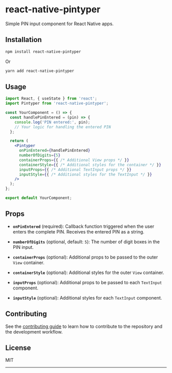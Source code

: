# react-native-pintyper

Simple PIN input component for React Native apps.

## Installation

```sh
npm install react-native-pintyper
```
Or
```sh
yarn add react-native-pintyper
```

## Usage

```jsx
import React, { useState } from 'react';
import Pintyper from 'react-native-pintyper';

const YourComponent = () => {
  const handlePinEntered = (pin) => {
    console.log('PIN entered:', pin);
    // Your logic for handling the entered PIN
  };

  return (
    <Pintyper
      onPinEntered={handlePinEntered}
      numberOfDigits={5}
      containerProps={{ /* Additional View props */ }}
      containerStyle={{ /* Additional styles for the container */ }}
      inputProps={{ /* Additional TextInput props */ }}
      inputStyle={{ /* Additional styles for the TextInput */ }}
    />
  );
};

export default YourComponent;
```

## Props

- **`onPinEntered`** (required): Callback function triggered when the user enters the complete PIN. Receives the entered PIN as a string.

- **`numberOfDigits`** (optional, default: `5`): The number of digit boxes in the PIN input.

- **`containerProps`** (optional): Additional props to be passed to the outer `View` container.

- **`containerStyle`** (optional): Additional styles for the outer `View` container.

- **`inputProps`** (optional): Additional props to be passed to each `TextInput` component.

- **`inputStyle`** (optional): Additional styles for each `TextInput` component.

## Contributing

See the [contributing guide](CONTRIBUTING.md) to learn how to contribute to the repository and the development workflow.

## License

MIT

---